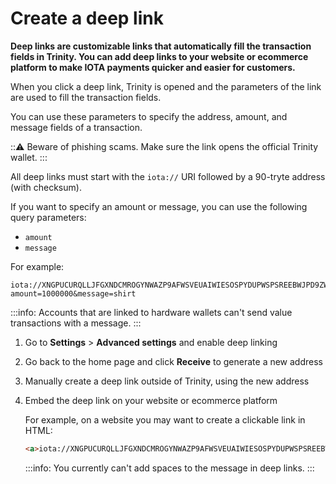 # Create a deep link

**Deep links are customizable links that automatically fill the transaction fields in Trinity. You can add deep links to your website or ecommerce platform to make IOTA payments quicker and easier for customers.**

When you click a deep link, Trinity is opened and the parameters of the link are used to fill the transaction fields.

You can use these parameters to specify the address, amount, and message fields of a transaction.

:::warning:
Beware of phishing scams. Make sure the link opens the official Trinity wallet.
:::

All deep links must start with the `iota://` URI followed by a 90-tryte address (with checksum).

If you want to specify an amount or message, you can use the following query parameters:

* `amount`
* `message`

For example:

```
iota://XNGPUCURQLLJFGXNDCMROGYNWAZP9AFWSVEUAIWIESOSPYDUPWSPSREEBWJPD9ZWZPAJKBHPLG99DJWJCZUHWTQTDD/?amount=1000000&message=shirt
```

:::info:
Accounts that are linked to hardware wallets can't send value transactions with a message.
:::

1. Go to **Settings** > **Advanced settings** and enable deep linking

2. Go back to the home page and click **Receive** to generate a new address

3. Manually create a deep link outside of Trinity, using the new address

4. Embed the deep link on your website or ecommerce platform

    For example, on a website you may want to create a clickable link in HTML:

    ```html
    <a>iota://XNGPUCURQLLJFGXNDCMROGYNWAZP9AFWSVEUAIWIESOSPYDUPWSPSREEBWJPD9ZWZPAJKBHPLG99DJWJCZUHWTQTDD/?amount=1000000&message=shirt</a> 
    ```

    :::info:
    You currently can't add spaces to the message in deep links.
    :::
